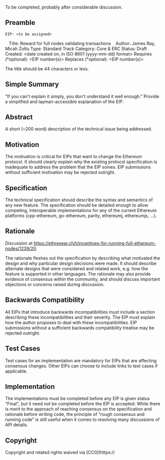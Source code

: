 To be completed, probably after considerable discussion.

## Preamble

    EIP: <to be assigned>
    Title: Reward for full nodes validating transactions
    Author: James Ray, Micah Zoltu
    Type: Standard Track
    Category: Core & ERC
    Status: Draft
    Created: <date created on, in ISO 8601 (yyyy-mm-dd) format>
    Requires (*optional): <EIP number(s)>
    Replaces (*optional): <EIP number(s)>

The title should be 44 characters or less.

## Simple Summary
"If you can't explain it simply, you don't understand it well enough." Provide a simplified and layman-accessible explanation of the EIP.

## Abstract
A short (~200 word) description of the technical issue being addressed.

## Motivation
The motivation is critical for EIPs that want to change the Ethereum protocol. It should clearly explain why the existing protocol specification is inadequate to address the problem that the EIP solves. EIP submissions without sufficient motivation may be rejected outright.

## Specification
The technical specification should describe the syntax and semantics of any new feature. The specification should be detailed enough to allow competing, interoperable implementations for any of the current Ethereum platforms (cpp-ethereum, go-ethereum, parity, ethereumj, ethereumjs, ...). 

## Rationale

Discussion at https://ethresear.ch/t/incentives-for-running-full-ethereum-nodes/1239/20.

The rationale fleshes out the specification by describing what motivated the design and why particular design decisions were made. It should describe alternate designs that were considered and related work, e.g. how the feature is supported in other languages. The rationale may also provide evidence of consensus within the community, and should discuss important objections or concerns raised during discussion.


## Backwards Compatibility
All EIPs that introduce backwards incompatibilities must include a section describing these incompatibilities and their severity. The EIP must explain how the author proposes to deal with these incompatibilities. EIP submissions without a sufficient backwards compatibility treatise may be rejected outright.

## Test Cases
Test cases for an implementation are mandatory for EIPs that are affecting consensus changes. Other EIPs can choose to include links to test cases if applicable.

## Implementation
The implementations must be completed before any EIP is given status "Final", but it need not be completed before the EIP is accepted. While there is merit to the approach of reaching consensus on the specification and rationale before writing code, the principle of "rough consensus and running code" is still useful when it comes to resolving many discussions of API details.

## Copyright
Copyright and related rights waived via [CC0](https://
